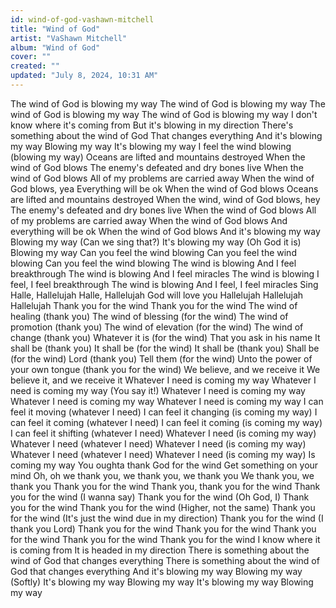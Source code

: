 ```yaml
---
id: wind-of-god-vashawn-mitchell
title: "Wind of God"
artist: "VaShawn Mitchell"
album: "Wind of God"
cover: ""
created: ""
updated: "July 8, 2024, 10:31 AM"
---
```


The wind of God is blowing my way
The wind of God is blowing my way
The wind of God is blowing my way
The wind of God is blowing my way
I don't know where it's coming from
But it's blowing in my direction
There's something about the wind of God
That changes everything
And it's blowing my way
Blowing my way
It's blowing my way
I feel the wind blowing (blowing my way)
Oceans are lifted and mountains destroyed
When the wind of God blows
The enemy's defeated and dry bones live
When the wind of God blows
All of my problems are carried away
When the wind of God blows, yea
Everything will be ok
When the wind of God blows
Oceans are lifted and mountains destroyed
When the wind, wind of God blows, hey
The enemy's defeated and dry bones live
When the wind of God blows
All of my problems are carried away
When the wind of God blows
And everything will be ok
When the wind of God blows
And it's blowing my way
Blowing my way (Can we sing that?)
It's blowing my way (Oh God it is)
Blowing my way
Can you feel the wind blowing
Can you feel the wind blowing
Can you feel the wind blowing
The wind is blowing
And I feel breakthrough
The wind is blowing
And I feel miracles
The wind is blowing
I feel, I feel breakthrough
The wind is blowing
And I feel, I feel miracles
Sing Halle, Hallelujah
Halle, Hallelujah
God will love you
Hallelujah
Hallelujah
Hallelujah
Thank you for the wind
Thank you for the wind
The wind of healing (thank you)
The wind of blessing (for the wind)
The wind of promotion (thank you)
The wind of elevation (for the wind)
The wind of change (thank you)
Whatever it is (for the wind)
That you ask in his name
It shall be (thank you)
It shall be (for the wind)
It shall be (thank you)
Shall be (for the wind)
Lord (thank you)
Tell them (for the wind)
Unto the power of your own tongue (thank you for the wind)
We believe, and we receive it
We believe it, and we receive it
Whatever I need is coming my way
Whatever I need is coming my way (You say it!)
Whatever I need is coming my way
Whatever I need is coming my way
Whatever I need is coming my way
I can feel it moving (whatever I need)
I can feel it changing (is coming my way)
I can feel it coming (whatever I need)
I can feel it coming (is coming my way)
I can feel it shifting (whatever I need)
Whatever I need (is coming my way)
Whatever I need (whatever I need)
Whatever I need (is coming my way)
Whatever I need (whatever I need)
Whatever I need (is coming my way)
Is coming my way
You oughta thank God for the wind
Get something on your mind
Oh, oh we thank you, we thank you, we thank you
We thank you, we thank you
Thank you for the wind
Thank you, thank you for the wind
Thank you for the wind
(I wanna say) Thank you for the wind
(Oh God, I) Thank you for the wind
Thank you for the wind
(Higher, not the same) Thank you for the wind
(It's just the wind due in my direction) Thank you for the wind
(I thank you Lord) Thank you for the wind
Thank you for the wind
Thank you for the wind
Thank you for the wind
Thank you for the wind
I know where it is coming from
It is headed in my direction
There is something about the wind of God that changes everything
There is something about the wind of God that changes everything
And it's blowing my way
Blowing my way (Softly)
It's blowing my way
Blowing my way
It's blowing my way
Blowing my way